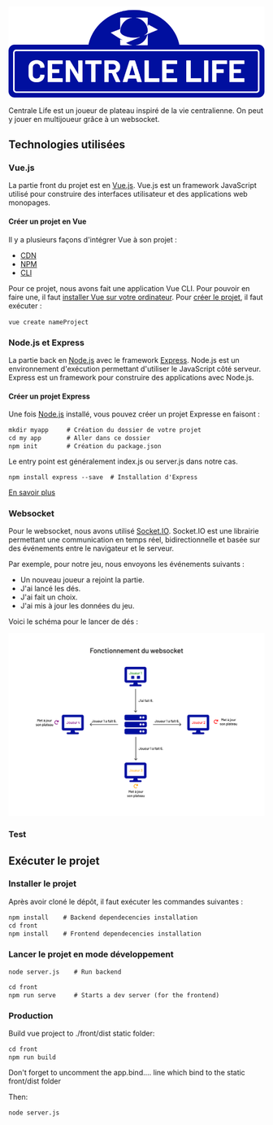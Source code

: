 ![Logo Centrale Life](./assets_readme/centrale_life.png)

Centrale Life est un joueur de plateau inspiré de la vie centralienne. On peut y jouer en multijoueur grâce à un websocket.

## Technologies utilisées

### Vue.js

La partie front du projet est en [Vue.js](https://vuejs.org/). 
Vue.js est un framework JavaScript utilisé pour construire des interfaces utilisateur et des applications web monopages.

#### Créer un projet en Vue

Il y a plusieurs façons d'intégrer Vue à son projet :
- [CDN](https://vuejs.org/v2/guide/installation.html#CDN)
- [NPM](https://vuejs.org/v2/guide/installation.html#NPM)
- [CLI](https://vuejs.org/v2/guide/installation.html#CLI)

Pour ce projet, nous avons fait une application Vue CLI. 
Pour pouvoir en faire une, il faut [installer Vue sur votre ordinateur](https://cli.vuejs.org/guide/installation.html).
Pour [créer le projet](https://cli.vuejs.org/guide/creating-a-project.html#vue-create), il faut exécuter :

`vue create nameProject`


### Node.js et Express

La partie back en [Node.js](https://nodejs.org/en/) avec le framework [Express](https://expressjs.com/fr/).
Node.js est un environnement d'exécution permettant d'utiliser le JavaScript côté serveur.
Express est un framework pour construire des applications avec Node.js.

#### Créer un projet Express

Une fois [Node.js](https://nodejs.org/en/) installé, vous pouvez créer un projet Expresse  en faisont :
```
mkdir myapp     # Création du dossier de votre projet
cd my app       # Aller dans ce dossier
npm init        # Création du package.json
```

Le entry point est généralement index.js ou server.js dans notre cas.

```
npm install express --save  # Installation d'Express
```

[En savoir plus](https://expressjs.com/fr/starter/installing.html)


### Websocket

Pour le websocket, nous avons utilisé [Socket.IO](https://socket.io/).
Socket.IO est une librairie permettant une communication en temps réel, bidirectionnelle et basée sur des événements entre le navigateur et le serveur.

Par exemple, pour notre jeu, nous envoyons les événements suivants :
- Un nouveau joueur a rejoint la partie.
- J'ai lancé les dés.
- J'ai fait un choix.
- J'ai mis à jour les données du jeu.

Voici le schéma pour le lancer de dés :

![Fonctionnement du websocket](./assets_readme/websocket.png)

### Test

## Exécuter le projet

### Installer le projet

Après avoir cloné le dépôt, il faut exécuter les commandes suivantes :

```
npm install    # Backend dependecencies installation
cd front
npm install    # Frontend dependecencies installation
```


### Lancer le projet en mode développement


```
node server.js    # Run backend
```
```
cd front
npm run serve     # Starts a dev server (for the frontend)
```

### Production

Build vue project to ./front/dist static folder:
```
cd front
npm run build
```

Don't forget to uncomment the app.bind.... line which bind to the static front/dist folder

Then:
```
node server.js
```
